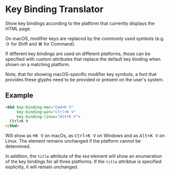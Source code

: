 # Key Binding Translator

Show key bindings according to the platform that currently displays the HTML page.

On macOS, modifier keys are replaced by the commonly used symbols (e.g. &#x21e7; for Shift and &#x2318; for Command).

If different key bindings are used on different platforms, those can be specified with custom attributes that replace the default key binding when shown on a matching platform.

Note, that for showing macOS-specific modifier key symbols, a font that provides these glyphs need to be provided or present on the user's system.

## Example
```html
<kbd key-binding-mac="Cmd+K V"
     key-binding-win="Ctrl+K V"
     key-binding-linux="Alt+K V">
  Ctrl+K V
</kbd>
```
Will show as <kbd>⌘K V</kbd> on macOs, as <kbd>Ctrl+K V</kbd> on Windows and as <kbd>Alt+K V</kbd> on Linux.
The element remains unchanged if the platform cannot be determined.

In addition, the `title` attribute of the `kbd` element will show an enumeration of the key bindings for all three platforms. If the `title` attribtue is specified explicitly, it will remain unchanged.
